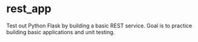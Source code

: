 # rest_app
Test out Python Flask by building a basic REST service. Goal is to practice building basic applications and unit testing.
